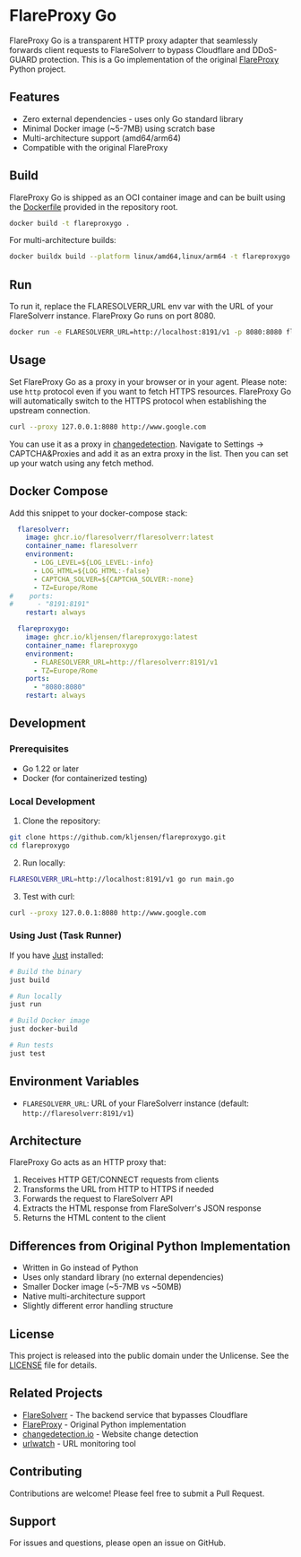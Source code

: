 # FlareProxy Go

FlareProxy Go is a transparent HTTP proxy adapter that seamlessly forwards client requests to FlareSolverr to bypass Cloudflare and DDoS-GUARD protection. This is a Go implementation of the original [FlareProxy](https://github.com/mimnix/FlareProxy) Python project.

## Features

- Zero external dependencies - uses only Go standard library
- Minimal Docker image (~5-7MB) using scratch base
- Multi-architecture support (amd64/arm64)
- Compatible with the original FlareProxy

## Build

FlareProxy Go is shipped as an OCI container image and can be built using the [Dockerfile](Dockerfile) provided in the repository root.

```bash
docker build -t flareproxygo .
```

For multi-architecture builds:
```bash
docker buildx build --platform linux/amd64,linux/arm64 -t flareproxygo .
```

## Run

To run it, replace the FLARESOLVERR_URL env var with the URL of your FlareSolverr instance. FlareProxy Go runs on port 8080.

```bash
docker run -e FLARESOLVERR_URL=http://localhost:8191/v1 -p 8080:8080 flareproxygo
```

## Usage

Set FlareProxy Go as a proxy in your browser or in your agent. Please note: use `http` protocol even if you want to fetch HTTPS resources. FlareProxy Go will automatically switch to the HTTPS protocol when establishing the upstream connection.

```bash
curl --proxy 127.0.0.1:8080 http://www.google.com
```

You can use it as a proxy in [changedetection](https://github.com/dgtlmoon/changedetection.io). Navigate to Settings → CAPTCHA&Proxies and add it as an extra proxy in the list. Then you can set up your watch using any fetch method.

## Docker Compose

Add this snippet to your docker-compose stack:

```yaml
  flaresolverr:
    image: ghcr.io/flaresolverr/flaresolverr:latest
    container_name: flaresolverr
    environment:
      - LOG_LEVEL=${LOG_LEVEL:-info}
      - LOG_HTML=${LOG_HTML:-false}
      - CAPTCHA_SOLVER=${CAPTCHA_SOLVER:-none}
      - TZ=Europe/Rome
#    ports:
#      - "8191:8191"
    restart: always

  flareproxygo:
    image: ghcr.io/kljensen/flareproxygo:latest
    container_name: flareproxygo
    environment:
      - FLARESOLVERR_URL=http://flaresolverr:8191/v1
      - TZ=Europe/Rome
    ports:
      - "8080:8080"
    restart: always
```

## Development

### Prerequisites

- Go 1.22 or later
- Docker (for containerized testing)

### Local Development

1. Clone the repository:
```bash
git clone https://github.com/kljensen/flareproxygo.git
cd flareproxygo
```

2. Run locally:
```bash
FLARESOLVERR_URL=http://localhost:8191/v1 go run main.go
```

3. Test with curl:
```bash
curl --proxy 127.0.0.1:8080 http://www.google.com
```

### Using Just (Task Runner)

If you have [Just](https://github.com/casey/just) installed:

```bash
# Build the binary
just build

# Run locally
just run

# Build Docker image
just docker-build

# Run tests
just test
```

## Environment Variables

- `FLARESOLVERR_URL`: URL of your FlareSolverr instance (default: `http://flaresolverr:8191/v1`)

## Architecture

FlareProxy Go acts as an HTTP proxy that:
1. Receives HTTP GET/CONNECT requests from clients
2. Transforms the URL from HTTP to HTTPS if needed
3. Forwards the request to FlareSolverr API
4. Extracts the HTML response from FlareSolverr's JSON response
5. Returns the HTML content to the client

## Differences from Original Python Implementation

- Written in Go instead of Python
- Uses only standard library (no external dependencies)
- Smaller Docker image (~5-7MB vs ~50MB)
- Native multi-architecture support
- Slightly different error handling structure

## License

This project is released into the public domain under the Unlicense. See the [LICENSE](LICENSE) file for details.

## Related Projects

- [FlareSolverr](https://github.com/FlareSolverr/FlareSolverr) - The backend service that bypasses Cloudflare
- [FlareProxy](https://github.com/mimnix/FlareProxy) - Original Python implementation
- [changedetection.io](https://github.com/dgtlmoon/changedetection.io) - Website change detection
- [urlwatch](https://github.com/thp/urlwatch) - URL monitoring tool

## Contributing

Contributions are welcome! Please feel free to submit a Pull Request.

## Support

For issues and questions, please open an issue on GitHub.